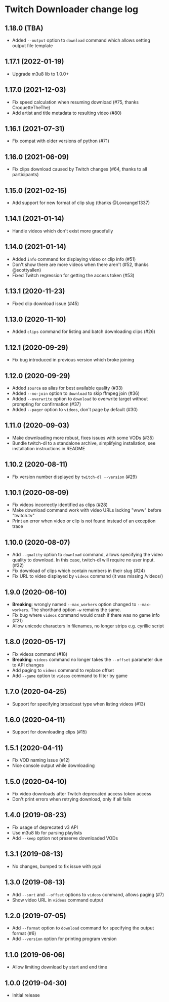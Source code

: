 Twitch Downloader change log
============================

1.18.0 (TBA)
-------------------

* Added `--output` option to `download` command which allows setting output file
  template

1.17.1 (2022-01-19)
-------------------

* Upgrade m3u8 lib to 1.0.0+

1.17.0 (2021-12-03)
-------------------

* Fix speed calculation when resuming download (#75, thanks CroquetteTheThe)
* Add artist and title metadata to resulting video (#80)

1.16.1 (2021-07-31)
-------------------

* Fix compat with older versions of python (#71)

1.16.0 (2021-06-09)
-------------------

* Fix clips download caused by Twitch changes (#64, thanks to all participants)


1.15.0 (2021-02-15)
-------------------

* Add support for new format of clip slug (thanks @Loveangel1337)

1.14.1 (2021-01-14)
-------------------

* Handle videos which don't exist more gracefully

1.14.0 (2021-01-14)
-------------------

* Added `info` command for displaying video or clip info (#51)
* Don't show there are more videos when there aren't (#52, thanks @scottyallen)
* Fixed Twitch regression for getting the access token (#53)

1.13.1 (2020-11-23)
-------------------

* Fixed clip download issue (#45)

1.13.0 (2020-11-10)
-------------------

* Added `clips` command for listing and batch downloading clips (#26)

1.12.1 (2020-09-29)
-------------------

* Fix bug introduced in previous version which broke joining

1.12.0 (2020-09-29)
-------------------

* Added `source` as alias for best available quality (#33)
* Added `--no-join` option to `download` to skip ffmpeg join (#36)
* Added `--overwrite` option to `download` to overwrite target without prompting
  for confirmation (#37)
* Added `--pager` option to `videos`, don't page by default (#30)

1.11.0 (2020-09-03)
-------------------

* Make downloading more robust, fixes issues with some VODs (#35)
* Bundle twitch-dl to a standalone archive, simplifying installation, see
  installation instructions in README

1.10.2 (2020-08-11)
-------------------

* Fix version number displayed by `twitch-dl --version` (#29)

1.10.1 (2020-08-09)
-------------------

* Fix videos incorrectly identified as clips (#28)
* Make download command work with video URLs lacking "www" before "twitch.tv"
* Print an error when video or clip is not found instead of an exception trace

1.10.0 (2020-08-07)
-------------------

* Add `--quality` option to `download` command, allows specifying the video
  quality to download. In this case, twitch-dl will require no user input. (#22)
* Fix download of clips which contain numbers in their slug (#24)
* Fix URL to video displayed by `videos` command (it was missing /videos/)

1.9.0 (2020-06-10)
------------------

* **Breaking**: wrongly named `--max_workers` option changed to `--max-workers`.
  The shorthand option `-w` remains the same.
* Fix bug where `videos` command would crash if there was no game info (#21)
* Allow unicode characters in filenames, no longer strips e.g. cyrillic script

1.8.0 (2020-05-17)
------------------

* Fix videos command (#18)
* **Breaking**: `videos` command no longer takes the `--offset` parameter due to
  API changes
* Add paging to `videos` command to replace offset
* Add `--game` option to `videos` command to filter by game

1.7.0 (2020-04-25)
------------------

* Support for specifying broadcast type when listing videos (#13)

1.6.0 (2020-04-11)
------------------

* Support for downloading clips (#15)

1.5.1 (2020-04-11)
------------------

* Fix VOD naming issue (#12)
* Nice console output while downloading

1.5.0 (2020-04-10)
------------------

* Fix video downloads after Twitch deprecated access token access
* Don't print errors when retrying download, only if all fails

1.4.0 (2019-08-23)
------------------

* Fix usage of deprecated v3 API
* Use m3u8 lib for parsing playlists
* Add `--keep` option not preserve downloaded VODs

1.3.1 (2019-08-13)
------------------

* No changes, bumped to fix issue with pypi

1.3.0 (2019-08-13)
------------------

* Add `--sort` and `--offset` options to `videos` command, allows paging (#7)
* Show video URL in `videos` command output

1.2.0 (2019-07-05)
------------------

* Add `--format` option to `download` command for specifying the output format (#6)
* Add `--version` option for printing program version

1.1.0 (2019-06-06)
------------------

* Allow limiting download by start and end time

1.0.0 (2019-04-30)
------------------

* Initial release
